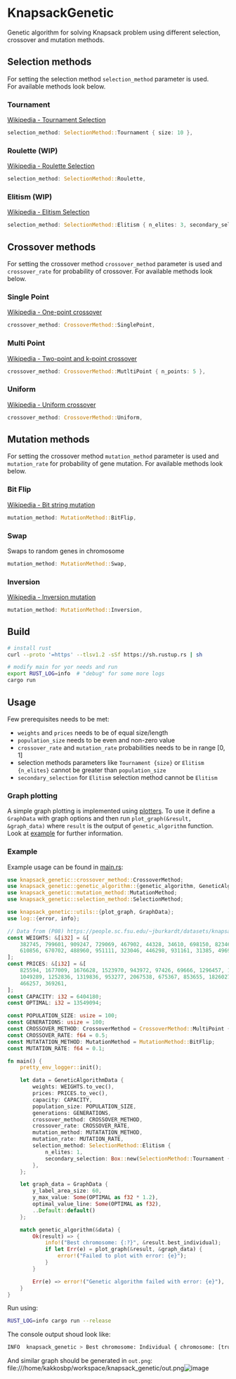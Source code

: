 # KnapsackGenetic
Genetic algorithm for solving Knapsack problem using different selection, crossover and mutation methods.

## Selection methods
For setting the selection method `selection_method` parameter is used.  
For available methods look below.

### Tournament
[Wikipedia - Tournament Selection](https://en.wikipedia.org/wiki/Tournament_selection#:~:text=Tournament%20selection%20is%20a%20method,at%20random%20from%20the%20population.)
```rust
selection_method: SelectionMethod::Tournament { size: 10 },
```

### Roulette (WIP)
[Wikipedia - Roulette Selection](https://en.wikipedia.org/wiki/Fitness_proportionate_selection)
```rust
selection_method: SelectionMethod::Roulette,
```

### Elitism (WIP)
[Wikipedia - Elitism Selection](https://en.wikipedia.org/wiki/Selection_(genetic_algorithm)#Elitist_Selection)
```rust
selection_method: SelectionMethod::Elitism { n_elites: 3, secondary_selection: Box::new(SelectionMethod::Roulette)},
```

## Crossover methods
For setting the crossover method `crossover_method` parameter is used and `crossover_rate` for probability of crossover. For available methods look below.

### Single Point
[Wikipedia - One-point crossover](https://en.wikipedia.org/wiki/Crossover_(genetic_algorithm)#One-point_crossover)
```rust
crossover_method: CrossoverMethod::SinglePoint,
```

### Multi Point
[Wikipedia - Two-point and k-point crossover](https://en.wikipedia.org/wiki/Crossover_(genetic_algorithm)#Two-point_and_k-point_crossover)
```rust
crossover_method: CrossoverMethod::MutltiPoint { n_points: 5 },
```

### Uniform
[Wikipedia - Uniform crossover](https://en.wikipedia.org/wiki/Crossover_(genetic_algorithm)#Uniform_crossover)
```rust
crossover_method: CrossoverMethod::Uniform,
```

## Mutation methods
For setting the crossover method `mutation_method` parameter is used and `mutation_rate` for probability of gene mutation. For available methods look below.

### Bit Flip
[Wikipedia - Bit string mutation](https://en.wikipedia.org/wiki/Mutation_(genetic_algorithm)#Bit_string_mutation)
```rust
mutation_method: MutationMethod::BitFlip,
```

### Swap
Swaps to random genes in chromosome
```rust
mutation_method: MutationMethod::Swap,
```

### Inversion
[Wikipedia - Inversion mutation](https://en.wikipedia.org/wiki/Mutation_(genetic_algorithm)#Inversion)
```rust
mutation_method: MutationMethod::Inversion,
```

## Build
```bash
# install rust
curl --proto '=https' --tlsv1.2 -sSf https://sh.rustup.rs | sh

# modify main for yor needs and run
export RUST_LOG=info  # "debug" for some more logs
cargo run
```
## Usage
Few prerequisites needs to be met:
- `weights` and `prices` needs to be of equal size/length
- `population_size` needs to be even and non-zero value
- `crossover_rate` and `mutation_rate` probabilities needs to be in range [0, 1]
- selection methods parameters like `Tournament {size}` or `Elitism {n_elites}` cannot be greater than `population_size`
- `secondary_selection` for `Elitism` selection method cannot be `Elitism`

### Graph plotting
A simple graph plotting is implemented using [plotters](https://docs.rs/plotters/latest/plotters/). To use it define a `GraphData` with graph options and then run 
`plot_graph(&result, &graph_data)` where `result` is the output of `genetic_algorithm`
function. Look at [example](#example) for further information.

### Example
Example usage can be found in [main.rs](src/main.rs):
```rust
use knapsack_genetic::crossover_method::CrossoverMethod;
use knapsack_genetic::genetic_algorithm::{genetic_algorithm, GeneticAlgorithmData};
use knapsack_genetic::mutation_method::MutationMethod;
use knapsack_genetic::selection_method::SelectionMethod;

use knapsack_genetic::utils::{plot_graph, GraphData};
use log::{error, info};

// Data from (P08) https://people.sc.fsu.edu/~jburkardt/datasets/knapsack_01/knapsack_01.html
const WEIGHTS: &[i32] = &[
    382745, 799601, 909247, 729069, 467902, 44328, 34610, 698150, 823460, 903959, 853665, 551830,
    610856, 670702, 488960, 951111, 323046, 446298, 931161, 31385, 496951, 264724, 224916, 169684,
];
const PRICES: &[i32] = &[
    825594, 1677009, 1676628, 1523970, 943972, 97426, 69666, 1296457, 1679693, 1902996, 1844992,
    1049289, 1252836, 1319836, 953277, 2067538, 675367, 853655, 1826027, 65731, 901489, 577243,
    466257, 369261,
];
const CAPACITY: i32 = 6404180;
const OPTIMAL: i32 = 13549094;

const POPULATION_SIZE: usize = 100;
const GENERATIONS: usize = 100;
const CROSSOVER_METHOD: CrossoverMethod = CrossoverMethod::MultiPoint { n_points: 2 };
const CROSSOVER_RATE: f64 = 0.5;
const MUTATATION_METHOD: MutationMethod = MutationMethod::BitFlip;
const MUTATION_RATE: f64 = 0.1;

fn main() {
    pretty_env_logger::init();

    let data = GeneticAlgorithmData {
        weights: WEIGHTS.to_vec(),
        prices: PRICES.to_vec(),
        capacity: CAPACITY,
        population_size: POPULATION_SIZE,
        generations: GENERATIONS,
        crossover_method: CROSSOVER_METHOD,
        crossover_rate: CROSSOVER_RATE,
        mutation_method: MUTATATION_METHOD,
        mutation_rate: MUTATION_RATE,
        selection_method: SelectionMethod::Elitism {
            n_elites: 1,
            secondary_selection: Box::new(SelectionMethod::Tournament { size: 10 }),
        },
    };

    let graph_data = GraphData {
        y_label_area_size: 60,
        y_max_value: Some(OPTIMAL as f32 * 1.2),
        optimal_value_line: Some(OPTIMAL as f32),
        ..Default::default()
    };

    match genetic_algorithm(&data) {
        Ok(result) => {
            info!("Best chromosome: {:?}", &result.best_individual);
            if let Err(e) = plot_graph(&result, &graph_data) {
                error!("Failed to plot with error: {e}");
            }
        }

        Err(e) => error!("Genetic algorithm failed with error: {e}"),
    }
}
```

Run using:
```bash
RUST_LOG=info cargo run --release
```

The console output shoud look like:
```bash
INFO  knapsack_genetic > Best chromosome: Individual { chromosome: [true, true, false, true, true, true, false, false, false, true, true, false, true, false, false, true, false, false, false, false, false, true, true, true], fitness_score: 13549094 }
```

And similar graph should be generated in `out.png`:
file:///home/kakkosbp/workspace/knapsack_genetic/out.png![image](https://github.com/KacperSynator/KnapsackGenetic/assets/62207289/e9987f2d-3914-4032-bb09-cac01926bcd8)

